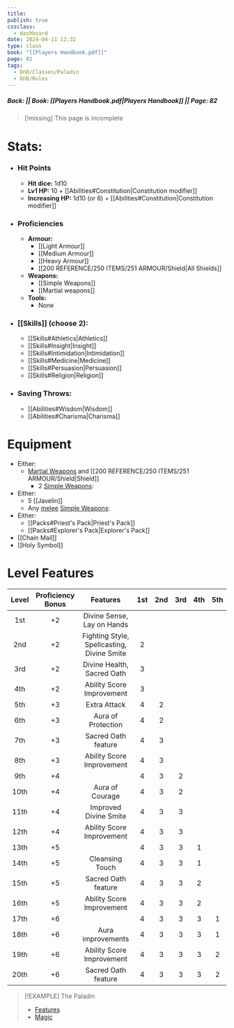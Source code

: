 ```yaml
---
title: 
publish: true
cssclass:
  - dashboard
date: 2024-04-11 12:32
type: class
book: "[[Players Handbook.pdf]]"
page: 82
tags:
  - DnD/Classes/Paladin
  - DnD/Rules
---
```

##### Back:  || Book: [[Players Handbook.pdf|Players Handbook]] || Page: 82

> [!missing] This page is incomplete

# Stats:
- ### Hit Points
	- **Hit dice:** 1d10
	- **Lv1 HP:**  10 $+$ [[Abilities#Constitution|Constitution modifier]] 
	-  **Increasing HP:** 1d10 (or 6) $+$ [[Abilities#Constitution|Constitution modifier]] 
- ### Proficiencies
	- **Armour:** 
		- [[Light Armour]]
		- [[Medium Armour]]
		- [[Heavy Armour]]
		- [[200 REFERENCE/250 ITEMS/251 ARMOUR/Shield|All Shields]]
	- **Weapons:** 
		- [[Simple Weapons]]
		- [[Martial weapons]]
	- **Tools:** 
		- None
- ### [[Skills]] (choose 2):
	- [[Skills#Athletics|Athletics]]
	- [[Skills#Insight|Insight]]
	- [[Skills#Intimidation|Intimidation]]
	- [[Skills#Medicine|Medicine]]
	- [[Skills#Persuasion|Persuasion]]
	- [[Skills#Religion|Religion]]
- ### Saving Throws:
	- [[Abilities#Wisdom|Wisdom]]
	- [[Abilities#Charisma|Charisma]]
# Equipment
- Either:
	- [Martial Weapons](https://benl0.github.io/The-Editors-Dungeon/tags/DnD/Weapons/Martial) and [[200 REFERENCE/250 ITEMS/251 ARMOUR/Shield|Shield]] 
		- 2 [Simple Weapons](https://benl0.github.io/The-Editors-Dungeon/tags/DnD/Weapons/Simple):
- Either:
	- 5 [[Javelin]]
	- Any [melee](https://benl0.github.io/The-Editors-Dungeon/tags/DnD/Weapons/Melee) [Simple Weapons](https://benl0.github.io/The-Editors-Dungeon/tags/DnD/Weapons/Simple):
- Either:
	- [[Packs#Priest's Pack|Priest's Pack]]
	- [[Packs#Explorer's Pack|Explorer's Pack]]
- [[Chain Mail]]
- [[Holy Symbol]]

# Level Features

| Level | Proficiency <br>Bonus |                  Features                  | 1st | 2nd | 3rd | 4th | 5th |
| :---: | :-------------------: | :----------------------------------------: | :-: | :-: | :-: | :-: | :-: |
|  1st  |          +2           |         Divine Sense, Lay on Hands         |     |     |     |     |     |
|  2nd  |          +2           | Fighting Style, Spellcasting, Divine Smite |  2  |     |     |     |     |
|  3rd  |          +2           |         Divine Health, Sacred Oath         |  3  |     |     |     |     |
|  4th  |          +2           |         Ability Score Improvement          |  3  |     |     |     |     |
|  5th  |          +3           |                Extra Attack                |  4  |  2  |     |     |     |
|  6th  |          +3           |             Aura of Protection             |  4  |  2  |     |     |     |
|  7th  |          +3           |            Sacred Oath feature             |  4  |  3  |     |     |     |
|  8th  |          +3           |         Ability Score Improvement          |  4  |  3  |     |     |     |
|  9th  |          +4           |                                            |  4  |  3  |  2  |     |     |
| 10th  |          +4           |              Aura of Courage               |  4  |  3  |  2  |     |     |
| 11th  |          +4           |           Improved Divine Smite            |  4  |  3  |  3  |     |     |
| 12th  |          +4           |         Ability Score Improvement          |  4  |  3  |  3  |     |     |
| 13th  |          +5           |                                            |  4  |  3  |  3  |  1  |     |
| 14th  |          +5           |              Cleansing Touch               |  4  |  3  |  3  |  1  |     |
| 15th  |          +5           |            Sacred Oath feature             |  4  |  3  |  3  |  2  |     |
| 16th  |          +5           |         Ability Score Improvement          |  4  |  3  |  3  |  2  |     |
| 17th  |          +6           |                                            |  4  |  3  |  3  |  3  |  1  |
| 18th  |          +6           |             Aura improvements              |  4  |  3  |  3  |  3  |  1  |
| 19th  |          +6           |         Ability Score Improvement          |  4  |  3  |  3  |  3  |  2  |
| 20th  |          +6           |            Sacred Oath feature             |  4  |  3  |  3  |  3  |  2  |


> [!EXAMPLE] The Paladin
> - [Features](https://benl0.github.io/The-Editors-Dungeon/tags/DnD/Features/Paladin)
> - [Magic](https://benl0.github.io/The-Editors-Dungeon/tags/DnD/Spells/Class/Paladin)
